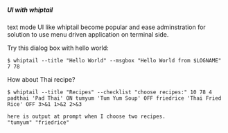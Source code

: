 ##### UI with whiptail 

text mode UI like whiptail become popular and ease adminstration for 
solution to use menu driven application on terminal side.

Try this dialog box with hello world:

```
$ whiptail --title "Hello World" --msgbox "Hello World from $LOGNAME" 7 78
```

How about Thai recipe?

```
$ whiptail --title "Recipes" --checklist "choose recipes:" 10 78 4 padthai 'Pad Thai' ON tumyum 'Tum Yum Soup' OFF friedrice 'Thai Fried Rice' OFF 3>&1 1>&2 2>&3

here is output at prompt when I choose two recipes.
"tumyum" "friedrice"
```

